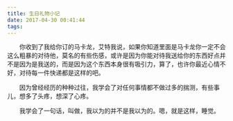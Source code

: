 ```yaml
---
title: 生日礼物小记
date: 2017-04-30 00:41:44
tags:
---
```

&emsp;&emsp;你收到了我给你订的马卡龙，艾特我说，如果你知道里面是马卡龙你一定不会这么粗暴的对待他，莫名的有些伤感，或许是因为你能对待我送给你的东西好点并不是因为是我送的，而是因为这个东西本身很有吸引力，算了，也许你最近心情不好，对待每一件快递都是这样的吧。

&emsp;&emsp;因为曾经经历的种种过往，我学会了对任何事情都不做过多的揣测，有些事儿，想多了头疼，想深了心疼。

&emsp;&emsp;我学会了一句话，叫做，我以为的并不是我以为的。嗯，就是这样，睡觉。